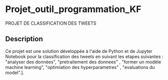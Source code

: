 # Projet_outil_programmation_KF
PROJET DE CLASSIFICATION DES TWEETS

## Description
Ce projet est une solution développée à l'aide de Python et de Jupyter Notebook pour  la classification des tweets en suivant les etapes suivantes : "analyser des données", "pretraitement des donnees" , "former un modèle machine learning", "optimiation des hyperparametres" , "evaluations du model".].  
 


  

